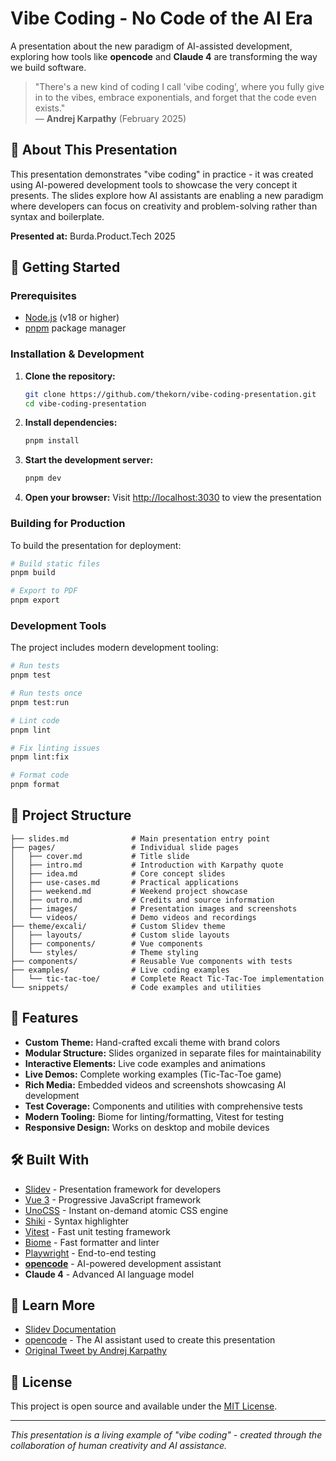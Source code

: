 # Vibe Coding - No Code of the AI Era

A presentation about the new paradigm of AI-assisted development, exploring how tools like **opencode** and **Claude 4** are transforming the way we build software.

> "There's a new kind of coding I call 'vibe coding', where you fully give in to the vibes, embrace exponentials, and forget that the code even exists."  
> — **Andrej Karpathy** (February 2025)

## 🎯 About This Presentation

This presentation demonstrates "vibe coding" in practice - it was created using AI-powered development tools to showcase the very concept it presents. The slides explore how AI assistants are enabling a new paradigm where developers can focus on creativity and problem-solving rather than syntax and boilerplate.

**Presented at:** Burda.Product.Tech 2025

## 🚀 Getting Started

### Prerequisites

- [Node.js](https://nodejs.org/) (v18 or higher)
- [pnpm](https://pnpm.io/) package manager

### Installation & Development

1. **Clone the repository:**
   ```bash
   git clone https://github.com/thekorn/vibe-coding-presentation.git
   cd vibe-coding-presentation
   ```

2. **Install dependencies:**
   ```bash
   pnpm install
   ```

3. **Start the development server:**
   ```bash
   pnpm dev
   ```

4. **Open your browser:**
   Visit <http://localhost:3030> to view the presentation

### Building for Production

To build the presentation for deployment:

```bash
# Build static files
pnpm build

# Export to PDF
pnpm export
```

### Development Tools

The project includes modern development tooling:

```bash
# Run tests
pnpm test

# Run tests once
pnpm test:run

# Lint code
pnpm lint

# Fix linting issues
pnpm lint:fix

# Format code
pnpm format
```

## 📁 Project Structure

```
├── slides.md              # Main presentation entry point
├── pages/                 # Individual slide pages
│   ├── cover.md           # Title slide
│   ├── intro.md           # Introduction with Karpathy quote
│   ├── idea.md            # Core concept slides
│   ├── use-cases.md       # Practical applications
│   ├── weekend.md         # Weekend project showcase
│   ├── outro.md           # Credits and source information
│   ├── images/            # Presentation images and screenshots
│   └── videos/            # Demo videos and recordings
├── theme/excali/          # Custom Slidev theme
│   ├── layouts/           # Custom slide layouts
│   ├── components/        # Vue components
│   └── styles/            # Theme styling
├── components/            # Reusable Vue components with tests
├── examples/              # Live coding examples
│   └── tic-tac-toe/       # Complete React Tic-Tac-Toe implementation
└── snippets/              # Code examples and utilities
```

## 🎨 Features

- **Custom Theme:** Hand-crafted excali theme with brand colors
- **Modular Structure:** Slides organized in separate files for maintainability
- **Interactive Elements:** Live code examples and animations
- **Live Demos:** Complete working examples (Tic-Tac-Toe game)
- **Rich Media:** Embedded videos and screenshots showcasing AI development
- **Test Coverage:** Components and utilities with comprehensive tests
- **Modern Tooling:** Biome for linting/formatting, Vitest for testing
- **Responsive Design:** Works on desktop and mobile devices

## 🛠 Built With

- [Slidev](https://sli.dev/) - Presentation framework for developers
- [Vue 3](https://vuejs.org/) - Progressive JavaScript framework
- [UnoCSS](https://unocss.dev/) - Instant on-demand atomic CSS engine
- [Shiki](https://shiki.style/) - Syntax highlighter
- [Vitest](https://vitest.dev/) - Fast unit testing framework
- [Biome](https://biomejs.dev/) - Fast formatter and linter
- [Playwright](https://playwright.dev/) - End-to-end testing
- **[opencode](https://opencode.ai)** - AI-powered development assistant
- **Claude 4** - Advanced AI language model

## 📖 Learn More

- [Slidev Documentation](https://sli.dev/)
- [opencode](https://opencode.ai) - The AI assistant used to create this presentation
- [Original Tweet by Andrej Karpathy](https://x.com/karpathy/status/1886192184808149383)

## 📄 License

This project is open source and available under the [MIT License](LICENSE).

---

*This presentation is a living example of "vibe coding" - created through the collaboration of human creativity and AI assistance.*
